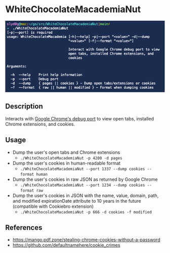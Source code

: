 # WhiteChocolateMacademiaNut

![WhiteChocolateMacademiaNut](./example.png)

## Description
Interacts with [Google Chrome's debug port](https://blog.chromium.org/2011/05/remote-debugging-with-chrome-developer.html) to view open tabs, installed Chrome extensions, and cookies.

## Usage
- Dump the user's open tabs and Chrome extensions
    - ```./WhiteChocolateMacademiaNut -p 4200 -d pages```
- Dump the user's cookies in human-readable format
    - ```./WhiteChocolateMacademiaNut --port 1337 --dump cookies --format human```
- Dump the user's cookies in raw JSON as returned by Google Chrome
    - ```./WhiteChocolateMacademiaNut --port 1234 --dump cookies --format raw```
- Dump the user's cookies in JSON with the name, value, domain, path, and modified expirationDate attribute to 10 years in the future (compatible with Cookiebro extension)
    - ```./WhiteChocolateMacademiaNut -p 666 -d cookies -f modified```

## References
- https://mango.pdf.zone/stealing-chrome-cookies-without-a-password
- https://github.com/defaultnamehere/cookie_crimes